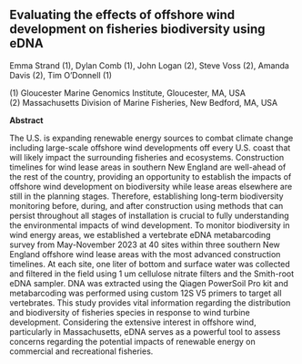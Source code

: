 ## Evaluating the effects of offshore wind development on fisheries biodiversity using eDNA

Emma Strand (1), Dylan Comb (1), John Logan (2), Steve Voss (2), Amanda Davis (2), Tim O’Donnell (1)  

(1) Gloucester Marine Genomics Institute, Gloucester, MA, USA  
(2) Massachusetts Division of Marine Fisheries, New Bedford, MA, USA  

**Abstract** 

The U.S. is expanding renewable energy sources to combat climate change including large-scale offshore wind developments off every U.S. coast that will likely impact the surrounding fisheries and ecosystems. Construction timelines for wind lease areas in southern New England are well-ahead of the rest of the country, providing an opportunity to establish the impacts of offshore wind development on biodiversity while lease areas elsewhere are still in the planning stages. Therefore, establishing long-term biodiversity monitoring before, during, and after construction using methods that can persist throughout all stages of installation is crucial to fully understanding the environmental impacts of wind development. To monitor biodiversity in wind energy areas, we established a vertebrate eDNA metabarcoding survey from May-November 2023 at 40 sites within three southern New England offshore wind lease areas with the most advanced construction timelines. At each site, one liter of bottom and surface water was collected and filtered in the field using 1 um cellulose nitrate filters and the Smith-root eDNA sampler. DNA was extracted using the Qiagen PowerSoil Pro kit and metabarcoding was performed using custom 12S V5 primers to target all vertebrates. This study provides vital information regarding the distribution and biodiversity of fisheries species in response to wind turbine development. Considering the extensive interest in offshore wind, particularly in Massachusetts, eDNA serves as a powerful tool to assess concerns regarding the potential impacts of renewable energy on commercial and recreational fisheries. 

